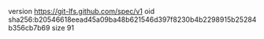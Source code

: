 version https://git-lfs.github.com/spec/v1
oid sha256:b20546618eead45a09ba48b621546d397f8230b4b2298915b25284b356cb7b69
size 91
